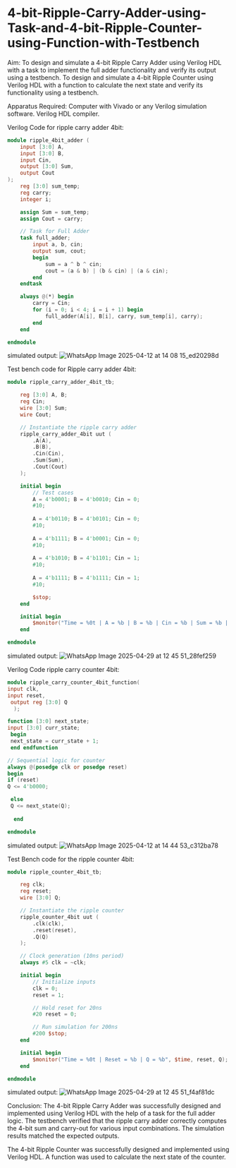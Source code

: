# 4-bit-Ripple-Carry-Adder-using-Task-and-4-bit-Ripple-Counter-using-Function-with-Testbench
Aim:
To design and simulate a 4-bit Ripple Carry Adder using Verilog HDL with a task to implement the full adder functionality and verify its output using a testbench.
To design and simulate a 4-bit Ripple Counter using Verilog HDL with a function to calculate the next state and verify its functionality using a testbench.

Apparatus Required:
Computer with Vivado or any Verilog simulation software.
Verilog HDL compiler.

 Verilog Code for ripple carry adder 4bit:
```verilog
module ripple_4bit_adder (
    input [3:0] A,
    input [3:0] B,
    input Cin,
    output [3:0] Sum,
    output Cout
);
    reg [3:0] sum_temp;
    reg carry;
    integer i;

    assign Sum = sum_temp;
    assign Cout = carry;

    // Task for Full Adder
    task full_adder;
        input a, b, cin;
        output sum, cout;
        begin
            sum = a ^ b ^ cin;
            cout = (a & b) | (b & cin) | (a & cin);
        end
    endtask

    always @(*) begin
        carry = Cin;
        for (i = 0; i < 4; i = i + 1) begin
            full_adder(A[i], B[i], carry, sum_temp[i], carry);
        end
    end

endmodule
```
simulated output:
            ![WhatsApp Image 2025-04-12 at 14 08 15_ed20298d](https://github.com/user-attachments/assets/1e696034-3ee2-4c49-928d-c75d1de2e33a)

 Test bench code for Ripple carry adder 4bit:
```verilog
module ripple_carry_adder_4bit_tb;

    reg [3:0] A, B;
    reg Cin;
    wire [3:0] Sum;
    wire Cout;

    // Instantiate the ripple carry adder
    ripple_carry_adder_4bit uut (
        .A(A),
        .B(B),
        .Cin(Cin),
        .Sum(Sum),
        .Cout(Cout)
    );

    initial begin
        // Test cases
        A = 4'b0001; B = 4'b0010; Cin = 0;
        #10;
        
        A = 4'b0110; B = 4'b0101; Cin = 0;
        #10;
        
        A = 4'b1111; B = 4'b0001; Cin = 0;
        #10;
        
        A = 4'b1010; B = 4'b1101; Cin = 1;
        #10;
        
        A = 4'b1111; B = 4'b1111; Cin = 1;
        #10;

        $stop;
    end

    initial begin
        $monitor("Time = %0t | A = %b | B = %b | Cin = %b | Sum = %b | Cout = %b", $time, A, B, Cin, Sum, Cout);
    end

endmodule
```
simulated output:
          ![WhatsApp Image 2025-04-29 at 12 45 51_28fef259](https://github.com/user-attachments/assets/e6b84e4c-edbf-4755-b003-96618fe2294e)

 Verilog Code ripple carry counter 4bit:
 ```verilog
module ripple_carry_counter_4bit_function(
 input clk,
 input reset,
  output reg [3:0] Q 
   );

 function [3:0] next_state; 
 input [3:0] curr_state;
  begin 
  next_state = curr_state + 1; 
  end endfunction

// Sequential logic for counter 
always @(posedge clk or posedge reset) 
begin 
if (reset)
 Q <= 4'b0000; 
 
  else 
  Q <= next_state(Q);
   
   end

endmodule
```
simulated output:
        ![WhatsApp Image 2025-04-12 at 14 44 53_c312ba78](https://github.com/user-attachments/assets/10a0812f-c190-418c-9bbd-63b7fcb6133b)

Test Bench code for the ripple counter 4bit:
```verilog
module ripple_counter_4bit_tb;

    reg clk;
    reg reset;
    wire [3:0] Q;

    // Instantiate the ripple counter
    ripple_counter_4bit uut (
        .clk(clk),
        .reset(reset),
        .Q(Q)
    );

    // Clock generation (10ns period)
    always #5 clk = ~clk;

    initial begin
        // Initialize inputs
        clk = 0;
        reset = 1;

        // Hold reset for 20ns
        #20 reset = 0;

        // Run simulation for 200ns
        #200 $stop;
    end

    initial begin
        $monitor("Time = %0t | Reset = %b | Q = %b", $time, reset, Q);
    end

endmodule
```
simulated output:
       ![WhatsApp Image 2025-04-29 at 12 45 51_f4af81dc](https://github.com/user-attachments/assets/79457db7-b9d3-4bf3-be70-f048971e978e)

Conclusion:
The 4-bit Ripple Carry Adder was successfully designed and implemented using Verilog HDL with the help of a task for the full adder logic. The testbench verified that the ripple carry adder correctly computes the 4-bit sum and carry-out for various input combinations. The simulation results matched the expected outputs.

The 4-bit Ripple Counter was successfully designed and implemented using Verilog HDL. A function was used to calculate the next state of the counter.

